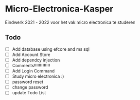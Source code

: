 # Micro-Electronica-Kasper
Eindwerk 2021 - 2022 voor het vak micro electronica te studeren

## Todo 

- [ ] Add database using efcore and ms sql
- [ ] Add Account Store
- [ ] Add dependcy injection 
- [ ] Comments!!!!!!!!!!!!!
- [ ] Add Login Command
- [ ] Study micro electronica :)
- [ ] password reset
- [ ] change password
- [ ]  update Todo List
